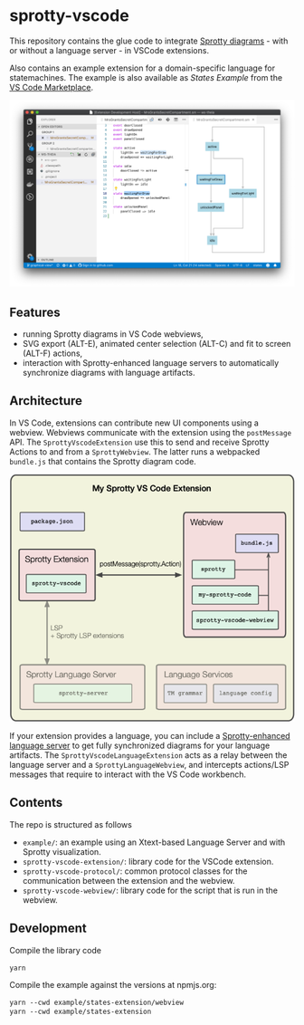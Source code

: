 # sprotty-vscode

This repository contains the glue code to integrate [Sprotty diagrams](https://github.com/eclipse/sprotty) - with or without a language server - in VSCode extensions.

Also contains an example extension for a domain-specific language for statemachines. The example is also available as _States Example_ from the [VS Code Marketplace](https://marketplace.visualstudio.com/items?itemName=typefox.states-extension).

![Screenshot](images/screenshot.png)

## Features

* running Sprotty diagrams in VS Code webviews,
* SVG export (ALT-E), animated center selection (ALT-C) and fit to screen (ALT-F) actions,
* interaction with Sprotty-enhanced language servers to automatically synchronize diagrams with language artifacts.

## Architecture

In VS Code, extensions can contribute new UI components using a webview. Webviews communicate 
with the extension using the `postMessage` API. The `SprottyVscodeExtension` use this to send and 
receive Sprotty Actions to and from a `SprottyWebview`. The latter runs a webpacked `bundle.js`
that contains the Sprotty diagram code.

![Architecture Diagram](images/architecture.png)

If your extension provides a language, you can include a [Sprotty-enhanced language server](https://github.com/eclipse/sprotty-server) to get fully synchronized diagrams for your language
artifacts. The `SprottyVscodeLanguageExtension` acts as a relay between the language server and a 
`SprottyLanguageWebview`, and intercepts actions/LSP messages that 
require to interact with the VS Code workbench.

## Contents

The repo is structured as follows
- `example/`: an example using an Xtext-based Language Server and with Sprotty visualization.
- `sprotty-vscode-extension/`: library code for the VSCode extension.
- `sprotty-vscode-protocol/`: common protocol classes for the communication between the extension and the webview.
- `sprotty-vscode-webview/`: library code for the script that is run in the webview.

## Development

Compile the library code
```
yarn
```

Compile the example against the versions at npmjs.org:
```
yarn --cwd example/states-extension/webview
yarn --cwd example/states-extension
```

